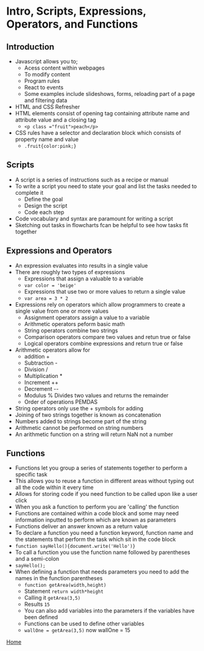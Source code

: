 # Intro, Scripts, Expressions, Operators, and Functions

## Introduction
* Javascript allows you to;
    * Acess content within webpages
    * To modify content
    * Program rules
    * React to events
    * Some examples include slideshows, forms, reloading part of a page and filtering data
* HTML and CSS Refresher
* HTML elements consist of opening tag containing attribute name and attribute value and a closing tag
    * ```<p class ="fruit">peach</p>```
* CSS rules have a selector and declaration block which consists of property name and value
    * ```.fruit{color:pink;}```

## Scripts
* A script is a series of instructions such as a recipe or manual
* To write a script you need to state your goal and list the tasks needed to complete it
    * Define the goal
    * Design the script
    * Code each step
* Code vocabulary and syntax are paramount for writing a script
* Sketching out tasks in flowcharts fcan be helpful to see how tasks fit together

## Expressions and Operators
* An expression evaluates into results in a single value
* There are roughly two types of expressions
    * Expressions that assign a valuable to a variable
    * ```var color = 'beige' ```
    * Expressions that use two or more values to return a single value
    * ```var area = 3 * 2 ```
* Expressions rely on operators which allow programmers to create a single value from one or more values
    * Assignment operators assign a value to a variable
    * Arithmetic operators peform basic math
    * String operators combine two strings
    * Comparison operators compare two values and retun true or false
    * Logical operators combine expressions and return true or false
* Arithmetic operators allow for 
    * addition +
    * Subtraction -
    * Division /
    * Multiplication *
    * Increment ++
    * Decrement --
    * Modulus % Divides two values and returns the remainder
    * Order of operations PEMDAS
* String operators only use the + symbols for adding
* Joining of two strings together is known as concatenation
* Numbers added to strings become part of the string
* Arithmetic cannot be performed on string numbers
* An arithmetic function on a string will return NaN not a number

## Functions
* Functions let you group a series of statements together to perform a specific task
* This allows you to reuse a function in different areas without typing out all the code within it every time
* Allows for storing code if you need function to be called upon like a user click
* When you ask a function to perform you are 'calling' the function
* Functions are contained within a code block and some may need information inputted to perform which are known as parameters
* Functions deliver an answer known as a return value
* To declare a function you need a function keyword, function name and the statements that perform the task which sit in the code block
*  ```function sayHello(){document.write('Hello')}```
* To call a function you use the function name followed by parentheses and a semi-colon
* ```sayHello();```
* When defining a function that needs parameters you need to add the names in the function parentheses
    * ```function getArea(width,height)```
    * Statement ```return width*height```
    * Calling it ```getArea(3,5)```
    * Results ```15```
    *  You can also add variables into the parameters if the variables have been defined
    * Functions can be used to define other variables
    * ```wallOne = getArea(3,5)``` now wallOne = 15

[Home](README.md)


